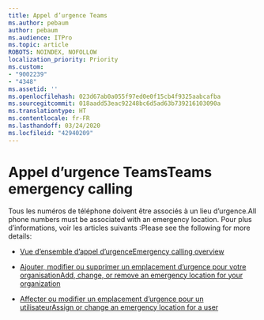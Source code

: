 ```yaml
---
title: Appel d’urgence Teams
ms.author: pebaum
author: pebaum
ms.audience: ITPro
ms.topic: article
ROBOTS: NOINDEX, NOFOLLOW
localization_priority: Priority
ms.custom:
- "9002239"
- "4348"
ms.assetid: ''
ms.openlocfilehash: 023d67ab0a055f97ed0e0f15cb4f9325aabcafba
ms.sourcegitcommit: 018aadd53eac92248bc6d5ad63b739216103090a
ms.translationtype: HT
ms.contentlocale: fr-FR
ms.lasthandoff: 03/24/2020
ms.locfileid: "42940209"
---
```

# <a name="teams-emergency-calling"></a><span data-ttu-id="bbe3b-102">Appel d’urgence Teams</span><span class="sxs-lookup"><span data-stu-id="bbe3b-102">Teams emergency calling</span></span>

<span data-ttu-id="bbe3b-103">Tous les numéros de téléphone doivent être associés à un lieu d’urgence.</span><span class="sxs-lookup"><span data-stu-id="bbe3b-103">All phone numbers must be associated with an emergency location.</span></span> <span data-ttu-id="bbe3b-104">Pour plus d’informations, voir les articles suivants :</span><span class="sxs-lookup"><span data-stu-id="bbe3b-104">Please see the following for more details:</span></span>

- [<span data-ttu-id="bbe3b-105">Vue d’ensemble d’appel d’urgence</span><span class="sxs-lookup"><span data-stu-id="bbe3b-105">Emergency calling overview</span></span>](https://docs.microsoft.com/MicrosoftTeams/what-are-emergency-locations-addresses-and-call-routing)

- [<span data-ttu-id="bbe3b-106">Ajouter, modifier ou supprimer un emplacement d’urgence pour votre organisation</span><span class="sxs-lookup"><span data-stu-id="bbe3b-106">Add, change, or remove an emergency location for your organization</span></span>](https://docs.microsoft.com/MicrosoftTeams/add-change-remove-emergency-location-organization)

- [<span data-ttu-id="bbe3b-107">Affecter ou modifier un emplacement d’urgence pour un utilisateur</span><span class="sxs-lookup"><span data-stu-id="bbe3b-107">Assign or change an emergency location for a user</span></span>](https://docs.microsoft.com/MicrosoftTeams/assign-change-emergency-location-user)
